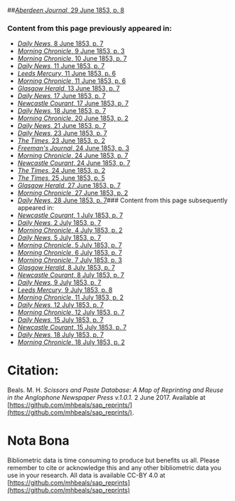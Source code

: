 ##[*Aberdeen Journal*, 29 June 1853, p. 8](https://mhbeals.github.io/sap_html/Aberdeen-Journal/Aberdeen-Journal-29-June-1853-p-8)

### Content from this page previously appeared in:
+ [*Daily News*, 8 June 1853, p. 7](https://mhbeals.github.io/sap_html/Daily-News/Daily-News-8-June-1853-p-7)
+ [*Morning Chronicle*, 9 June 1853, p. 3](https://mhbeals.github.io/sap_html/Morning-Chronicle/Morning-Chronicle-9-June-1853-p-3)
+ [*Morning Chronicle*, 10 June 1853, p. 7](https://mhbeals.github.io/sap_html/Morning-Chronicle/Morning-Chronicle-10-June-1853-p-7)
+ [*Daily News*, 11 June 1853, p. 7](https://mhbeals.github.io/sap_html/Daily-News/Daily-News-11-June-1853-p-7)
+ [*Leeds Mercury*, 11 June 1853, p. 6](https://mhbeals.github.io/sap_html/Leeds-Mercury/Leeds-Mercury-11-June-1853-p-6)
+ [*Morning Chronicle*, 11 June 1853, p. 6](https://mhbeals.github.io/sap_html/Morning-Chronicle/Morning-Chronicle-11-June-1853-p-6)
+ [*Glasgow Herald*, 13 June 1853, p. 7](https://mhbeals.github.io/sap_html/Glasgow-Herald/Glasgow-Herald-13-June-1853-p-7)
+ [*Daily News*, 17 June 1853, p. 7](https://mhbeals.github.io/sap_html/Daily-News/Daily-News-17-June-1853-p-7)
+ [*Newcastle Courant*, 17 June 1853, p. 7](https://mhbeals.github.io/sap_html/Newcastle-Courant/Newcastle-Courant-17-June-1853-p-7)
+ [*Daily News*, 18 June 1853, p. 7](https://mhbeals.github.io/sap_html/Daily-News/Daily-News-18-June-1853-p-7)
+ [*Morning Chronicle*, 20 June 1853, p. 2](https://mhbeals.github.io/sap_html/Morning-Chronicle/Morning-Chronicle-20-June-1853-p-2)
+ [*Daily News*, 21 June 1853, p. 7](https://mhbeals.github.io/sap_html/Daily-News/Daily-News-21-June-1853-p-7)
+ [*Daily News*, 23 June 1853, p. 7](https://mhbeals.github.io/sap_html/Daily-News/Daily-News-23-June-1853-p-7)
+ [*The Times*, 23 June 1853, p. 2](https://mhbeals.github.io/sap_html/The-Times/The-Times-23-June-1853-p-2)
+ [*Freeman's Journal*, 24 June 1853, p. 3](https://mhbeals.github.io/sap_html/Freeman's-Journal/Freeman's-Journal-24-June-1853-p-3)
+ [*Morning Chronicle*, 24 June 1853, p. 7](https://mhbeals.github.io/sap_html/Morning-Chronicle/Morning-Chronicle-24-June-1853-p-7)
+ [*Newcastle Courant*, 24 June 1853, p. 7](https://mhbeals.github.io/sap_html/Newcastle-Courant/Newcastle-Courant-24-June-1853-p-7)
+ [*The Times*, 24 June 1853, p. 2](https://mhbeals.github.io/sap_html/The-Times/The-Times-24-June-1853-p-2)
+ [*The Times*, 25 June 1853, p. 5](https://mhbeals.github.io/sap_html/The-Times/The-Times-25-June-1853-p-5)
+ [*Glasgow Herald*, 27 June 1853, p. 7](https://mhbeals.github.io/sap_html/Glasgow-Herald/Glasgow-Herald-27-June-1853-p-7)
+ [*Morning Chronicle*, 27 June 1853, p. 2](https://mhbeals.github.io/sap_html/Morning-Chronicle/Morning-Chronicle-27-June-1853-p-2)
+ [*Daily News*, 28 June 1853, p. 7](https://mhbeals.github.io/sap_html/Daily-News/Daily-News-28-June-1853-p-7)### Content from this page subsequently appeared in:
+ [*Newcastle Courant*, 1 July 1853, p. 7](https://mhbeals.github.io/sap_html/Newcastle-Courant/Newcastle-Courant-1-July-1853-p-7)
+ [*Daily News*, 2 July 1853, p. 7](https://mhbeals.github.io/sap_html/Daily-News/Daily-News-2-July-1853-p-7)
+ [*Morning Chronicle*, 4 July 1853, p. 2](https://mhbeals.github.io/sap_html/Morning-Chronicle/Morning-Chronicle-4-July-1853-p-2)
+ [*Daily News*, 5 July 1853, p. 7](https://mhbeals.github.io/sap_html/Daily-News/Daily-News-5-July-1853-p-7)
+ [*Morning Chronicle*, 5 July 1853, p. 7](https://mhbeals.github.io/sap_html/Morning-Chronicle/Morning-Chronicle-5-July-1853-p-7)
+ [*Morning Chronicle*, 6 July 1853, p. 7](https://mhbeals.github.io/sap_html/Morning-Chronicle/Morning-Chronicle-6-July-1853-p-7)
+ [*Morning Chronicle*, 7 July 1853, p. 3](https://mhbeals.github.io/sap_html/Morning-Chronicle/Morning-Chronicle-7-July-1853-p-3)
+ [*Glasgow Herald*, 8 July 1853, p. 7](https://mhbeals.github.io/sap_html/Glasgow-Herald/Glasgow-Herald-8-July-1853-p-7)
+ [*Newcastle Courant*, 8 July 1853, p. 7](https://mhbeals.github.io/sap_html/Newcastle-Courant/Newcastle-Courant-8-July-1853-p-7)
+ [*Daily News*, 9 July 1853, p. 7](https://mhbeals.github.io/sap_html/Daily-News/Daily-News-9-July-1853-p-7)
+ [*Leeds Mercury*, 9 July 1853, p. 8](https://mhbeals.github.io/sap_html/Leeds-Mercury/Leeds-Mercury-9-July-1853-p-8)
+ [*Morning Chronicle*, 11 July 1853, p. 2](https://mhbeals.github.io/sap_html/Morning-Chronicle/Morning-Chronicle-11-July-1853-p-2)
+ [*Daily News*, 12 July 1853, p. 7](https://mhbeals.github.io/sap_html/Daily-News/Daily-News-12-July-1853-p-7)
+ [*Morning Chronicle*, 12 July 1853, p. 7](https://mhbeals.github.io/sap_html/Morning-Chronicle/Morning-Chronicle-12-July-1853-p-7)
+ [*Daily News*, 15 July 1853, p. 7](https://mhbeals.github.io/sap_html/Daily-News/Daily-News-15-July-1853-p-7)
+ [*Newcastle Courant*, 15 July 1853, p. 7](https://mhbeals.github.io/sap_html/Newcastle-Courant/Newcastle-Courant-15-July-1853-p-7)
+ [*Daily News*, 18 July 1853, p. 7](https://mhbeals.github.io/sap_html/Daily-News/Daily-News-18-July-1853-p-7)
+ [*Morning Chronicle*, 18 July 1853, p. 2](https://mhbeals.github.io/sap_html/Morning-Chronicle/Morning-Chronicle-18-July-1853-p-2)
                    
# Citation: 

Beals. M. H. *Scissors and Paste Database: A Map of Reprinting and Reuse in the Anglophone Newspaper Press v.1.0.1.* 2 June 2017. Available at [https://github.com/mhbeals/sap_reprints/](https://github.com/mhbeals/sap_reprints/). 
                    
# Nota Bona

Bibliometric data is time consuming to produce but benefits us all. Please remember to cite or acknowledge this and any other bibliometric data you use in your research. All data is available CC-BY 4.0 at [https://github.com/mhbeals/sap_reprints](https://github.com/mhbeals/sap_reprints)